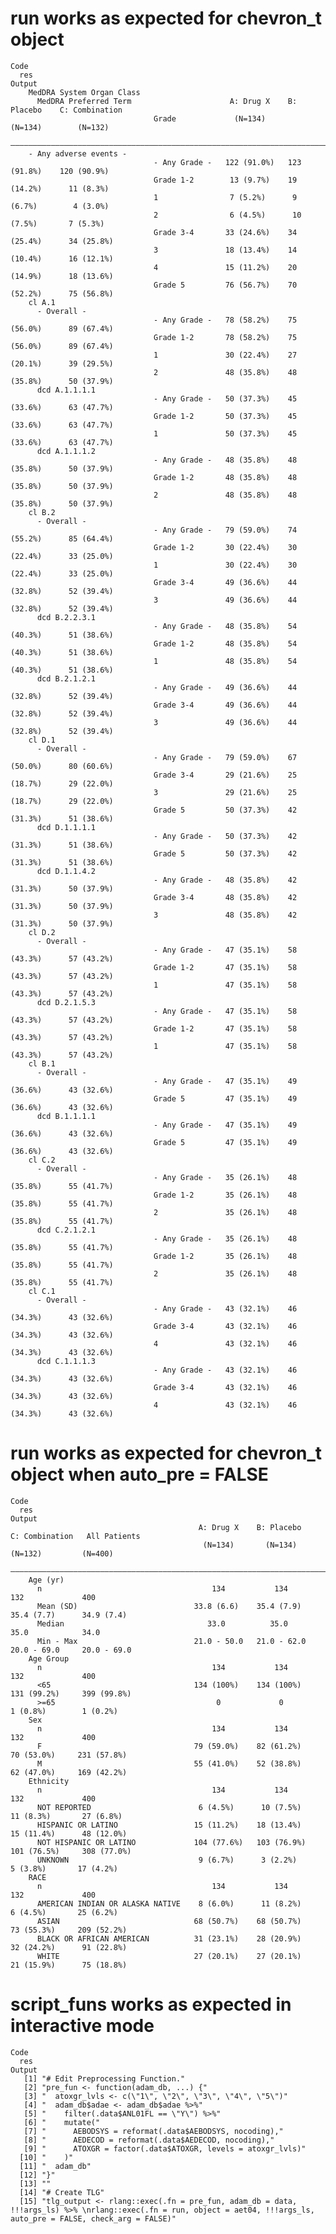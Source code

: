 # run works as expected for chevron_t object

    Code
      res
    Output
        MedDRA System Organ Class                                                             
          MedDRA Preferred Term                      A: Drug X    B: Placebo    C: Combination
                                    Grade             (N=134)       (N=134)        (N=132)    
        ——————————————————————————————————————————————————————————————————————————————————————
        - Any adverse events -                                                                
                                    - Any Grade -   122 (91.0%)   123 (91.8%)    120 (90.9%)  
                                    Grade 1-2        13 (9.7%)    19 (14.2%)      11 (8.3%)   
                                    1                7 (5.2%)      9 (6.7%)        4 (3.0%)   
                                    2                6 (4.5%)      10 (7.5%)       7 (5.3%)   
                                    Grade 3-4       33 (24.6%)    34 (25.4%)      34 (25.8%)  
                                    3               18 (13.4%)    14 (10.4%)      16 (12.1%)  
                                    4               15 (11.2%)    20 (14.9%)      18 (13.6%)  
                                    Grade 5         76 (56.7%)    70 (52.2%)      75 (56.8%)  
        cl A.1                                                                                
          - Overall -                                                                         
                                    - Any Grade -   78 (58.2%)    75 (56.0%)      89 (67.4%)  
                                    Grade 1-2       78 (58.2%)    75 (56.0%)      89 (67.4%)  
                                    1               30 (22.4%)    27 (20.1%)      39 (29.5%)  
                                    2               48 (35.8%)    48 (35.8%)      50 (37.9%)  
          dcd A.1.1.1.1                                                                       
                                    - Any Grade -   50 (37.3%)    45 (33.6%)      63 (47.7%)  
                                    Grade 1-2       50 (37.3%)    45 (33.6%)      63 (47.7%)  
                                    1               50 (37.3%)    45 (33.6%)      63 (47.7%)  
          dcd A.1.1.1.2                                                                       
                                    - Any Grade -   48 (35.8%)    48 (35.8%)      50 (37.9%)  
                                    Grade 1-2       48 (35.8%)    48 (35.8%)      50 (37.9%)  
                                    2               48 (35.8%)    48 (35.8%)      50 (37.9%)  
        cl B.2                                                                                
          - Overall -                                                                         
                                    - Any Grade -   79 (59.0%)    74 (55.2%)      85 (64.4%)  
                                    Grade 1-2       30 (22.4%)    30 (22.4%)      33 (25.0%)  
                                    1               30 (22.4%)    30 (22.4%)      33 (25.0%)  
                                    Grade 3-4       49 (36.6%)    44 (32.8%)      52 (39.4%)  
                                    3               49 (36.6%)    44 (32.8%)      52 (39.4%)  
          dcd B.2.2.3.1                                                                       
                                    - Any Grade -   48 (35.8%)    54 (40.3%)      51 (38.6%)  
                                    Grade 1-2       48 (35.8%)    54 (40.3%)      51 (38.6%)  
                                    1               48 (35.8%)    54 (40.3%)      51 (38.6%)  
          dcd B.2.1.2.1                                                                       
                                    - Any Grade -   49 (36.6%)    44 (32.8%)      52 (39.4%)  
                                    Grade 3-4       49 (36.6%)    44 (32.8%)      52 (39.4%)  
                                    3               49 (36.6%)    44 (32.8%)      52 (39.4%)  
        cl D.1                                                                                
          - Overall -                                                                         
                                    - Any Grade -   79 (59.0%)    67 (50.0%)      80 (60.6%)  
                                    Grade 3-4       29 (21.6%)    25 (18.7%)      29 (22.0%)  
                                    3               29 (21.6%)    25 (18.7%)      29 (22.0%)  
                                    Grade 5         50 (37.3%)    42 (31.3%)      51 (38.6%)  
          dcd D.1.1.1.1                                                                       
                                    - Any Grade -   50 (37.3%)    42 (31.3%)      51 (38.6%)  
                                    Grade 5         50 (37.3%)    42 (31.3%)      51 (38.6%)  
          dcd D.1.1.4.2                                                                       
                                    - Any Grade -   48 (35.8%)    42 (31.3%)      50 (37.9%)  
                                    Grade 3-4       48 (35.8%)    42 (31.3%)      50 (37.9%)  
                                    3               48 (35.8%)    42 (31.3%)      50 (37.9%)  
        cl D.2                                                                                
          - Overall -                                                                         
                                    - Any Grade -   47 (35.1%)    58 (43.3%)      57 (43.2%)  
                                    Grade 1-2       47 (35.1%)    58 (43.3%)      57 (43.2%)  
                                    1               47 (35.1%)    58 (43.3%)      57 (43.2%)  
          dcd D.2.1.5.3                                                                       
                                    - Any Grade -   47 (35.1%)    58 (43.3%)      57 (43.2%)  
                                    Grade 1-2       47 (35.1%)    58 (43.3%)      57 (43.2%)  
                                    1               47 (35.1%)    58 (43.3%)      57 (43.2%)  
        cl B.1                                                                                
          - Overall -                                                                         
                                    - Any Grade -   47 (35.1%)    49 (36.6%)      43 (32.6%)  
                                    Grade 5         47 (35.1%)    49 (36.6%)      43 (32.6%)  
          dcd B.1.1.1.1                                                                       
                                    - Any Grade -   47 (35.1%)    49 (36.6%)      43 (32.6%)  
                                    Grade 5         47 (35.1%)    49 (36.6%)      43 (32.6%)  
        cl C.2                                                                                
          - Overall -                                                                         
                                    - Any Grade -   35 (26.1%)    48 (35.8%)      55 (41.7%)  
                                    Grade 1-2       35 (26.1%)    48 (35.8%)      55 (41.7%)  
                                    2               35 (26.1%)    48 (35.8%)      55 (41.7%)  
          dcd C.2.1.2.1                                                                       
                                    - Any Grade -   35 (26.1%)    48 (35.8%)      55 (41.7%)  
                                    Grade 1-2       35 (26.1%)    48 (35.8%)      55 (41.7%)  
                                    2               35 (26.1%)    48 (35.8%)      55 (41.7%)  
        cl C.1                                                                                
          - Overall -                                                                         
                                    - Any Grade -   43 (32.1%)    46 (34.3%)      43 (32.6%)  
                                    Grade 3-4       43 (32.1%)    46 (34.3%)      43 (32.6%)  
                                    4               43 (32.1%)    46 (34.3%)      43 (32.6%)  
          dcd C.1.1.1.3                                                                       
                                    - Any Grade -   43 (32.1%)    46 (34.3%)      43 (32.6%)  
                                    Grade 3-4       43 (32.1%)    46 (34.3%)      43 (32.6%)  
                                    4               43 (32.1%)    46 (34.3%)      43 (32.6%)  

# run works as expected for chevron_t object when auto_pre = FALSE

    Code
      res
    Output
                                              A: Drug X    B: Placebo    C: Combination   All Patients
                                               (N=134)       (N=134)        (N=132)         (N=400)   
        ——————————————————————————————————————————————————————————————————————————————————————————————
        Age (yr)                                                                                      
          n                                      134           134            132             400     
          Mean (SD)                          33.8 (6.6)    35.4 (7.9)      35.4 (7.7)      34.9 (7.4) 
          Median                                33.0          35.0            35.0            34.0    
          Min - Max                          21.0 - 50.0   21.0 - 62.0    20.0 - 69.0     20.0 - 69.0 
        Age Group                                                                                     
          n                                      134           134            132             400     
          <65                                134 (100%)    134 (100%)     131 (99.2%)     399 (99.8%) 
          >=65                                    0             0           1 (0.8%)        1 (0.2%)  
        Sex                                                                                           
          n                                      134           134            132             400     
          F                                  79 (59.0%)    82 (61.2%)      70 (53.0%)     231 (57.8%) 
          M                                  55 (41.0%)    52 (38.8%)      62 (47.0%)     169 (42.2%) 
        Ethnicity                                                                                     
          n                                      134           134            132             400     
          NOT REPORTED                        6 (4.5%)      10 (7.5%)      11 (8.3%)       27 (6.8%)  
          HISPANIC OR LATINO                 15 (11.2%)    18 (13.4%)      15 (11.4%)      48 (12.0%) 
          NOT HISPANIC OR LATINO             104 (77.6%)   103 (76.9%)    101 (76.5%)     308 (77.0%) 
          UNKNOWN                             9 (6.7%)      3 (2.2%)        5 (3.8%)       17 (4.2%)  
        RACE                                                                                          
          n                                      134           134            132             400     
          AMERICAN INDIAN OR ALASKA NATIVE    8 (6.0%)      11 (8.2%)       6 (4.5%)       25 (6.2%)  
          ASIAN                              68 (50.7%)    68 (50.7%)      73 (55.3%)     209 (52.2%) 
          BLACK OR AFRICAN AMERICAN          31 (23.1%)    28 (20.9%)      32 (24.2%)      91 (22.8%) 
          WHITE                              27 (20.1%)    27 (20.1%)      21 (15.9%)      75 (18.8%) 

# script_funs works as expected in interactive mode

    Code
      res
    Output
       [1] "# Edit Preprocessing Function."                                                                                                                                    
       [2] "pre_fun <- function(adam_db, ...) {"                                                                                                                               
       [3] "  atoxgr_lvls <- c(\"1\", \"2\", \"3\", \"4\", \"5\")"                                                                                                             
       [4] "  adam_db$adae <- adam_db$adae %>%"                                                                                                                                
       [5] "    filter(.data$ANL01FL == \"Y\") %>%"                                                                                                                            
       [6] "    mutate("                                                                                                                                                       
       [7] "      AEBODSYS = reformat(.data$AEBODSYS, nocoding),"                                                                                                              
       [8] "      AEDECOD = reformat(.data$AEDECOD, nocoding),"                                                                                                                
       [9] "      ATOXGR = factor(.data$ATOXGR, levels = atoxgr_lvls)"                                                                                                         
      [10] "    )"                                                                                                                                                             
      [11] "  adam_db"                                                                                                                                                         
      [12] "}"                                                                                                                                                                 
      [13] ""                                                                                                                                                                  
      [14] "# Create TLG"                                                                                                                                                      
      [15] "tlg_output <- rlang::exec(.fn = pre_fun, adam_db = data, !!!args_ls) %>% \nrlang::exec(.fn = run, object = aet04, !!!args_ls, auto_pre = FALSE, check_arg = FALSE)"

